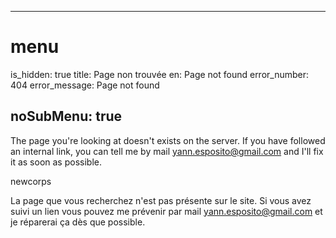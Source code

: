 ----- 
# menu
is_hidden: true
title: Page non trouvée
    en: Page not found
error_number: 404
error_message: Page not found

noSubMenu: true
-----
The page you're looking at doesn't exists on the server.
If you have followed an internal link, you can tell me by mail <yann.esposito@gmail.com> and I'll fix it as soon as possible.

newcorps

La page que vous recherchez n'est pas présente sur le site.
Si vous avez suivi un lien vous pouvez me prévenir par mail <yann.esposito@gmail.com> et je réparerai ça dès que possible.
